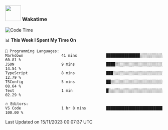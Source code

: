 ### <img src="https://media.giphy.com/media/VgCDAzcKvsR6OM0uWg/giphy.gif" width="50"> Wakatime

  <!--START_SECTION:waka-->
![Code Time](http://img.shields.io/badge/Code%20Time-1%2C453%20hrs%2040%20mins-blue)

📊 **This Week I Spent My Time On** 

```text
💬 Programming Languages: 
Markdown                 41 mins             ███████████████░░░░░░░░░░   60.81 % 
JSON                     9 mins              ████░░░░░░░░░░░░░░░░░░░░░   14.54 % 
TypeScript               8 mins              ███░░░░░░░░░░░░░░░░░░░░░░   12.79 % 
TSConfig                 5 mins              ██░░░░░░░░░░░░░░░░░░░░░░░   08.64 % 
Text                     1 min               █░░░░░░░░░░░░░░░░░░░░░░░░   02.29 % 

🔥 Editors: 
VS Code                  1 hr 8 mins         █████████████████████████   100.00 % 
```


 Last Updated on 15/11/2023 00:07:37 UTC
<!--END_SECTION:waka-->
